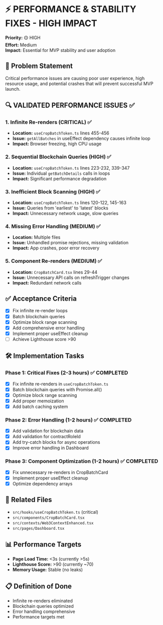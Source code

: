 # ⚡ PERFORMANCE & STABILITY FIXES - HIGH IMPACT

**Priority:** 🟡 HIGH  
**Effort:** Medium  
**Impact:** Essential for MVP stability and user adoption  

## 🎯 Problem Statement
Critical performance issues are causing poor user experience, high resource usage, and potential crashes that will prevent successful MVP launch.

## 🔍 VALIDATED PERFORMANCE ISSUES ✅

### 1. Infinite Re-renders (CRITICAL) ✅
- **Location:** `useCropBatchToken.ts` lines 455-456
- **Issue:** `getAllBatches` in useEffect dependency causes infinite loop
- **Impact:** Browser freezing, high CPU usage

### 2. Sequential Blockchain Queries (HIGH) ✅
- **Location:** `useCropBatchToken.ts` lines 223-232, 339-347
- **Issue:** Individual `getBatchDetails` calls in loops
- **Impact:** Significant performance degradation

### 3. Inefficient Block Scanning (HIGH) ✅
- **Location:** `useCropBatchToken.ts` lines 120-122, 145-163
- **Issue:** Queries from 'earliest' to 'latest' blocks
- **Impact:** Unnecessary network usage, slow queries

### 4. Missing Error Handling (MEDIUM) ✅
- **Location:** Multiple files
- **Issue:** Unhandled promise rejections, missing validation
- **Impact:** App crashes, poor error recovery

### 5. Component Re-renders (MEDIUM) ✅
- **Location:** `CropBatchCard.tsx` lines 29-44
- **Issue:** Unnecessary API calls on refreshTrigger changes
- **Impact:** Redundant network calls

## ✅ Acceptance Criteria

- [x] Fix infinite re-render loops
- [x] Batch blockchain queries
- [x] Optimize block range scanning
- [x] Add comprehensive error handling
- [x] Implement proper useEffect cleanup
- [ ] Achieve Lighthouse score >90

## 🛠️ Implementation Tasks

### Phase 1: Critical Fixes (2-3 hours) ✅ COMPLETED
- [x] Fix infinite re-renders in `useCropBatchToken.ts`
- [x] Batch blockchain queries with Promise.all()
- [x] Optimize block range scanning
- [x] Add proper memoization
- [x] Add batch caching system

### Phase 2: Error Handling (1-2 hours) ✅ COMPLETED
- [x] Add validation for blockchain data
- [x] Add validation for contractRoleId
- [x] Add try-catch blocks for async operations
- [x] Improve error handling in Dashboard

### Phase 3: Component Optimization (1-2 hours) ✅ COMPLETED
- [x] Fix unnecessary re-renders in CropBatchCard
- [x] Implement proper useEffect cleanup
- [x] Optimize dependency arrays

## 🔗 Related Files
- `src/hooks/useCropBatchToken.ts` (critical)
- `src/components/CropBatchCard.tsx`
- `src/contexts/Web3ContextEnhanced.tsx`
- `src/pages/Dashboard.tsx`

## 📊 Performance Targets
- **Page Load Time:** <3s (currently >5s)
- **Lighthouse Score:** >90 (currently ~70)
- **Memory Usage:** Stable (no leaks)

## 📋 Definition of Done
- Infinite re-renders eliminated
- Blockchain queries optimized
- Error handling comprehensive
- Performance targets met